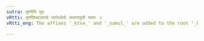 ```yaml
---
sutra: तूष्णीमि भुवः
vRtti: तूष्णींशब्दउपपदे भवतेर्धातोः क्त्वाणमुलौ भवतः ॥
vRtti_eng: The affixes '_ktva_' and '_namul_' are added to the root '_bhu_', when the word '_tushnim_' (silently) is in composition.

---
```

